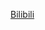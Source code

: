 [Bilibili](https://www.bilibili.com/video/BV1ccPqekErY/?spm_id_from=333.788.recommend_more_video.9&vd_source=c801aa3fac0e6e97b0df71f74a8b25bd)